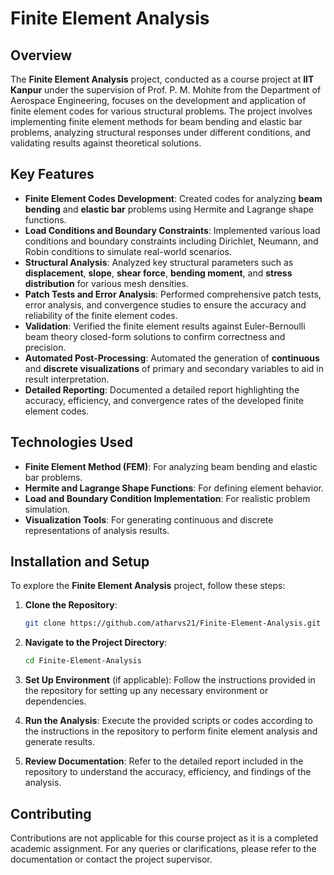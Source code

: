# Finite Element Analysis

## Overview

The **Finite Element Analysis** project, conducted as a course project at **IIT Kanpur** under the supervision of Prof. P. M. Mohite from the Department of Aerospace Engineering, focuses on the development and application of finite element codes for various structural problems. The project involves implementing finite element methods for beam bending and elastic bar problems, analyzing structural responses under different conditions, and validating results against theoretical solutions.

## Key Features

- **Finite Element Codes Development**: Created codes for analyzing **beam bending** and **elastic bar** problems using Hermite and Lagrange shape functions.
- **Load Conditions and Boundary Constraints**: Implemented various load conditions and boundary constraints including Dirichlet, Neumann, and Robin conditions to simulate real-world scenarios.
- **Structural Analysis**: Analyzed key structural parameters such as **displacement**, **slope**, **shear force**, **bending moment**, and **stress distribution** for various mesh densities.
- **Patch Tests and Error Analysis**: Performed comprehensive patch tests, error analysis, and convergence studies to ensure the accuracy and reliability of the finite element codes.
- **Validation**: Verified the finite element results against Euler-Bernoulli beam theory closed-form solutions to confirm correctness and precision.
- **Automated Post-Processing**: Automated the generation of **continuous** and **discrete visualizations** of primary and secondary variables to aid in result interpretation.
- **Detailed Reporting**: Documented a detailed report highlighting the accuracy, efficiency, and convergence rates of the developed finite element codes.

## Technologies Used

- **Finite Element Method (FEM)**: For analyzing beam bending and elastic bar problems.
- **Hermite and Lagrange Shape Functions**: For defining element behavior.
- **Load and Boundary Condition Implementation**: For realistic problem simulation.
- **Visualization Tools**: For generating continuous and discrete representations of analysis results.

## Installation and Setup

To explore the **Finite Element Analysis** project, follow these steps:

1. **Clone the Repository**:
   ```bash
   git clone https://github.com/atharvs21/Finite-Element-Analysis.git
   ```

2. **Navigate to the Project Directory**:
   ```bash
   cd Finite-Element-Analysis
   ```

3. **Set Up Environment** (if applicable):
   Follow the instructions provided in the repository for setting up any necessary environment or dependencies.

4. **Run the Analysis**:
   Execute the provided scripts or codes according to the instructions in the repository to perform finite element analysis and generate results.

5. **Review Documentation**:
   Refer to the detailed report included in the repository to understand the accuracy, efficiency, and findings of the analysis.

## Contributing

Contributions are not applicable for this course project as it is a completed academic assignment. For any queries or clarifications, please refer to the documentation or contact the project supervisor.
